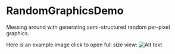 # RandomGraphicsDemo
Messing around with generating semi-structured random per-pixel graphics.

Here is an example image click to open full size view:
![Alt text](/src/main/resources/examples/Random.PNG?raw=true "Random Example")
